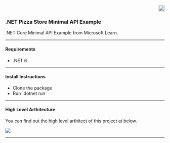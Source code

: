 <p align="right"><a href="https://github.com/enesthedev/dotnet-pizza-store-api-example/blob/master/README_TR.md" title="Bu sayfayı Türkçe olarak görüntüle" target="_blank"><img height="20" src="https://github.com/enesthedev/art/blob/master/see-at-turkish.ico"/></a></p>

<main align="left">
    <h3>.NET Pizza Store Minimal API Example</h3>
    <p>.NET Core Minimal API Example from Microsoft Learn.</p>
    <hr />
    <h4>Requirements</h4>
    <ul>
        <li>.NET 6</li>
    </ul>
    <hr/>
    <h4>Install Instructions</h4>
    <ul>
        <li>Clone the package</li>
        <li>Run `dotnet run`</li>
    </ul>
    <hr/>
    <h4>High Level Arthitecture</h4>
    <p>You can find out the high level arthitect of this project at below.</p>
    <img src="https://user-images.githubusercontent.com/16338242/198822571-2f8e0758-ef67-445e-b429-8e20ce0cd4ac.png"/>
    <hr/>
</main>